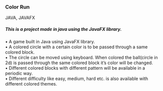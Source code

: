 ### Color Run 
JAVA, JAVAFX

##### This is a project made in java using the JavaFX library.

• A game built in Java using JavaFX library.</br>
• A colored circle with a certain color is to be passed through a same colored block. </br>
• The circle can be moved using keyboard. When colored the ball(circle in 2d) is passed through the same colored block it’s color will be changed. </br>
• Different colored blocks with different pattern will be available in a periodic way. </br>
• Different difficulty like easy, medium, hard etc. is also available with different colored themes.  </br>
